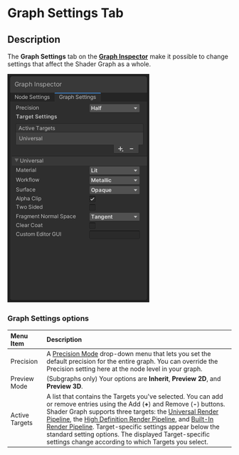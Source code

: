 # Graph Settings Tab

## Description

The **Graph Settings** tab on the **[Graph Inspector](Internal-Inspector.md)** make it possible to change settings that affect the Shader Graph as a whole.

![](images/GraphSettings_Menu.png)

### Graph Settings options

| Menu Item | Description |
|:----------|:------------|
| Precision | A [Precision Mode](Precision-Modes.md) drop-down menu that lets you set the default precision for the entire graph. You can override the Precision setting here at the node level in your graph.|
| Preview Mode | (Subgraphs only) Your options are **Inherit**, **Preview 2D**, and **Preview 3D**. |
| Active Targets | A list that contains the Targets you've selected. You can add or remove entries using the Add (**+**) and Remove (**-**) buttons. <br/>Shader Graph supports three targets: the [Universal Render Pipeline](https://docs.unity3d.com/Manual/urp/urp-introduction.html), the [High Definition Render Pipeline](https://docs.unity3d.com/Packages/com.unity.render-pipelines.high-definition@12.0/manual/index.html), and [Built-In Render Pipeline](https://docs.unity3d.com/2020.3/Documentation/Manual/render-pipelines). Target-specific settings appear below the standard setting options. The displayed Target-specific settings change according to which Targets you select. |
